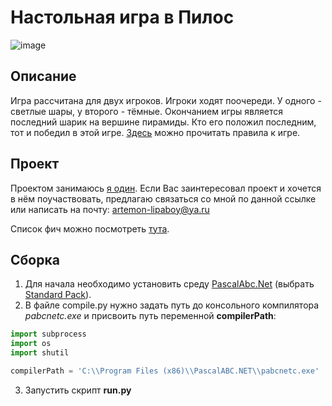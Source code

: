 
# Настольная игра в Пилос

![image](https://github.com/lipatkin96/Pylos-Board-Game/assets/4948144/d541a94c-8371-4228-8348-ddfcafe151db)

## Описание
Игра рассчитана для двух игроков. Игроки ходят поочереди. У одного - светлые шары, у второго - тёмные. Окончанием игры является последний шарик на вершине пирамиды. Кто его положил последним, тот и победил в этой игре. [Здесь](https://www.igroved.ru/rules/rules_pylos_rus.pdf) можно прочитать правила к игре.

## Проект
Проектом занимаюсь [я один](https://t.me/lipaboy). Если Вас заинтересовал проект и хочется в нём поучаствовать, предлагаю связаться со мной по данной ссылке или написать на почту:
[artemon-lipaboy@ya.ru](artemon-lipaboy@ya.ru)

Список фич можно посмотреть [тута](./Фичи.md).

## Сборка
1. Для начала необходимо установить среду [PascalAbc.Net](https://pascalabc.net/ssyilki-dlya-skachivaniya) (выбрать <ins>Standard Pack</ins>).
2. В файле compile.py нужно задать путь до консольного компилятора *pabcnetc.exe* и присвоить путь переменной **compilerPath**:
```python
import subprocess
import os
import shutil

compilerPath = 'C:\\Program Files (x86)\\PascalABC.NET\\pabcnetc.exe'
```
3. Запустить скрипт **run.py**

